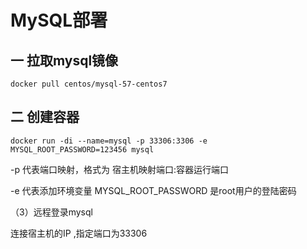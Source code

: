 # MySQL部署

## 一 拉取mysql镜像

    
    
    docker pull centos/mysql-57-centos7

## 二 创建容器

    
    
    docker run -di --name=mysql -p 33306:3306 -e MYSQL_ROOT_PASSWORD=123456 mysql

-p 代表端口映射，格式为 宿主机映射端口:容器运行端口

-e 代表添加环境变量 MYSQL_ROOT_PASSWORD 是root用户的登陆密码

（3）远程登录mysql

连接宿主机的IP ,指定端口为33306

